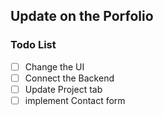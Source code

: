 ## Update on the Porfolio

### Todo List
- [ ] Change the UI
- [ ] Connect the Backend
- [ ] Update Project tab
- [ ] implement Contact form
